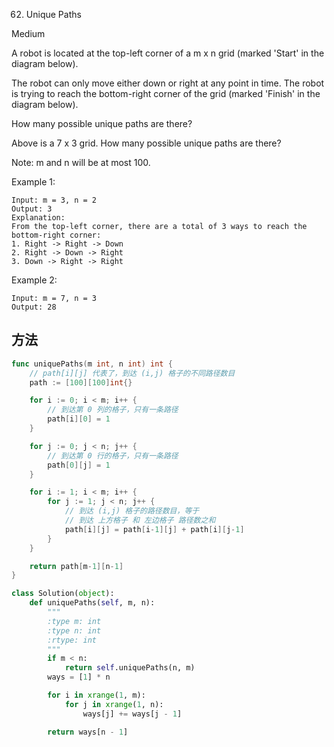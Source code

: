 62. Unique Paths


Medium


A robot is located at the top-left corner of a m x n grid (marked 'Start' in the diagram below).

The robot can only move either down or right at any point in time. The robot is trying to reach the bottom-right corner of the grid (marked 'Finish' in the diagram below).

How many possible unique paths are there?


Above is a 7 x 3 grid. How many possible unique paths are there?

Note: m and n will be at most 100.

Example 1:

```
Input: m = 3, n = 2
Output: 3
Explanation:
From the top-left corner, there are a total of 3 ways to reach the bottom-right corner:
1. Right -> Right -> Down
2. Right -> Down -> Right
3. Down -> Right -> Right
```


Example 2:

```
Input: m = 7, n = 3
Output: 28
```

## 方法

```go
func uniquePaths(m int, n int) int {
    // path[i][j] 代表了，到达 (i,j) 格子的不同路径数目
    path := [100][100]int{}

	for i := 0; i < m; i++ {
		// 到达第 0 列的格子，只有一条路径
		path[i][0] = 1
	}

	for j := 0; j < n; j++ {
		// 到达第 0 行的格子，只有一条路径
		path[0][j] = 1
	}

	for i := 1; i < m; i++ {
		for j := 1; j < n; j++ {
			// 到达 (i,j) 格子的路径数目，等于
			// 到达 上方格子 和 左边格子 路径数之和
			path[i][j] = path[i-1][j] + path[i][j-1]
		}
	}

	return path[m-1][n-1]
}
```



```python
class Solution(object):
    def uniquePaths(self, m, n):
        """
        :type m: int
        :type n: int
        :rtype: int
        """
        if m < n:
            return self.uniquePaths(n, m)
        ways = [1] * n

        for i in xrange(1, m):
            for j in xrange(1, n):
                ways[j] += ways[j - 1]

        return ways[n - 1]
```